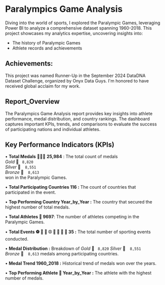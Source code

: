 
# __Paralympics Game Analysis__ 

Diving into the world of sports, I explored the Paralympic Games, leveraging Power BI to analyze a comprehensive dataset spanning 1960-2018. This project showcases my analytics expertise, uncovering insights into:


- The history of Paralympic Games
- Athlete records and achievements
  
## __Achievements:__

This project was named Runner-Up in the September 2024 DataDNA Dataset Challenge, organized by Onyx Data Guys. I'm honored to have received global acclaim for my work.

## __Report_Overview__
The Paralympics Game Analysis report provides key insights into athlete performance, medal distribution, and country rankings. The dashboard captures important KPIs, trends, and comparisons to evaluate the success of participating nations and individual athletes.
## Key Performance Indicators (KPIs)
•	__Total Medals__ 🥇🥈🥉 __25,984__  :  The total count of medals  
  *Gold*  🥇  ` 8,820`     
*Silver* 🥈`  8,551`   
 *Bronze* 🥉`  8,613`  
  won in the Paralympic Games.


•	__Total Participating Countries 116 :__  The count of countries that participated in the event.

•	__Top Performing Country Year_by_Year :__  The country that secured the highest number of total medals.

•	__Total Athletes  🏃 9697__: The number of athletes competing in the Paralympic Games.


•	__Total Events ⚽️ 🏀 🏈 ⚾️ 🎾 🏐 🏉 🎱 35 :__ The total number of sporting events conducted.

•	__Medal Distribution :__ Breakdown of   *Gold*  🥇  ` 8,820`     *Silver* 🥈`  8,551`   
 *Bronze* 🥉`  8,613`   medals among participating countries.

•	__Medal Trend 1960_2018  :__ Historical trend of medals won over the years.

•	__Top Performing Athlete 🏃 Year_by_Year :__ The athlete with the highest number of medals.
